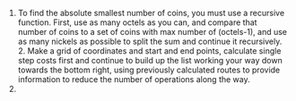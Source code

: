 1. To find the absolute smallest number of coins, you must use a recursive function. First, use as many octels as you can, and compare that number of coins to a set of coins with max number of (octels-1), and use as many nickels as possible to split the sum and continue it recursively.
    2. Make a grid of coordinates and start and end points, calculate single step costs first and continue to build up the list working your way down towards the bottom right, using previously calculated routes to provide information to reduce the number of operations along the way.
3. 
